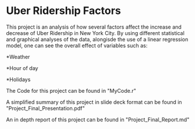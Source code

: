 # Uber Ridership Factors

This project is an analysis of how several factors affect the increase and decrease of Uber Ridership in New York City. By using different statistical and graphical analyses of the data, alongisde the use of a linear regression model, one can see the overall effect of variables such as:

*Weather

*Hour of day

*Holidays

The Code for this project can be found in "MyCode.r"

A simplified summary of this project in slide deck format can be found in "Project_Final_Presentation.pdf"

An in depth report of this project can be found in "Project_Final_Report.md"
